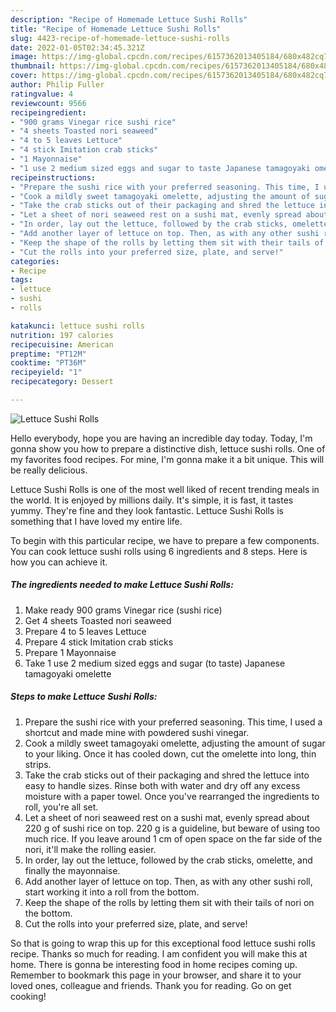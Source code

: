 ```yaml
---
description: "Recipe of Homemade Lettuce Sushi Rolls"
title: "Recipe of Homemade Lettuce Sushi Rolls"
slug: 4423-recipe-of-homemade-lettuce-sushi-rolls
date: 2022-01-05T02:34:45.321Z
image: https://img-global.cpcdn.com/recipes/6157362013405184/680x482cq70/lettuce-sushi-rolls-recipe-main-photo.jpg
thumbnail: https://img-global.cpcdn.com/recipes/6157362013405184/680x482cq70/lettuce-sushi-rolls-recipe-main-photo.jpg
cover: https://img-global.cpcdn.com/recipes/6157362013405184/680x482cq70/lettuce-sushi-rolls-recipe-main-photo.jpg
author: Philip Fuller
ratingvalue: 4
reviewcount: 9566
recipeingredient:
- "900 grams Vinegar rice sushi rice"
- "4 sheets Toasted nori seaweed"
- "4 to 5 leaves Lettuce"
- "4 stick Imitation crab sticks"
- "1 Mayonnaise"
- "1 use 2 medium sized eggs and sugar to taste Japanese tamagoyaki omelette"
recipeinstructions:
- "Prepare the sushi rice with your preferred seasoning. This time, I used a shortcut and made mine with powdered sushi vinegar."
- "Cook a mildly sweet tamagoyaki omelette, adjusting the amount of sugar to your liking. Once it has cooled down, cut the omelette into long, thin strips."
- "Take the crab sticks out of their packaging and shred the lettuce into easy to handle sizes. Rinse both with water and dry off any excess moisture with a paper towel. Once you&#39;ve rearranged the ingredients to roll, you&#39;re all set."
- "Let a sheet of nori seaweed rest on a sushi mat, evenly spread about 220 g of sushi rice on top. 220 g is a guideline, but beware of using too much rice. If you leave around 1 cm of open space on the far side of the nori, it&#39;ll make the rolling easier."
- "In order, lay out the lettuce, followed by the crab sticks, omelette, and finally the mayonnaise."
- "Add another layer of lettuce on top. Then, as with any other sushi roll, start working it into a roll from the bottom."
- "Keep the shape of the rolls by letting them sit with their tails of nori on the bottom."
- "Cut the rolls into your preferred size, plate, and serve!"
categories:
- Recipe
tags:
- lettuce
- sushi
- rolls

katakunci: lettuce sushi rolls 
nutrition: 197 calories
recipecuisine: American
preptime: "PT12M"
cooktime: "PT36M"
recipeyield: "1"
recipecategory: Dessert

---
```



![Lettuce Sushi Rolls](https://img-global.cpcdn.com/recipes/6157362013405184/680x482cq70/lettuce-sushi-rolls-recipe-main-photo.jpg)

Hello everybody, hope you are having an incredible day today. Today, I'm gonna show you how to prepare a distinctive dish, lettuce sushi rolls. One of my favorites food recipes. For mine, I'm gonna make it a bit unique. This will be really delicious.



Lettuce Sushi Rolls is one of the most well liked of recent trending meals in the world. It is enjoyed by millions daily. It's simple, it is fast, it tastes yummy. They're fine and they look fantastic. Lettuce Sushi Rolls is something that I have loved my entire life.


To begin with this particular recipe, we have to prepare a few components. You can cook lettuce sushi rolls using 6 ingredients and 8 steps. Here is how you can achieve it.

<!--inarticleads1-->

##### The ingredients needed to make Lettuce Sushi Rolls:

1. Make ready 900 grams Vinegar rice (sushi rice)
1. Get 4 sheets Toasted nori seaweed
1. Prepare 4 to 5 leaves Lettuce
1. Prepare 4 stick Imitation crab sticks
1. Prepare 1 Mayonnaise
1. Take 1 use 2 medium sized eggs and sugar (to taste) Japanese tamagoyaki omelette




<!--inarticleads2-->

##### Steps to make Lettuce Sushi Rolls:

1. Prepare the sushi rice with your preferred seasoning. This time, I used a shortcut and made mine with powdered sushi vinegar.
1. Cook a mildly sweet tamagoyaki omelette, adjusting the amount of sugar to your liking. Once it has cooled down, cut the omelette into long, thin strips.
1. Take the crab sticks out of their packaging and shred the lettuce into easy to handle sizes. Rinse both with water and dry off any excess moisture with a paper towel. Once you&#39;ve rearranged the ingredients to roll, you&#39;re all set.
1. Let a sheet of nori seaweed rest on a sushi mat, evenly spread about 220 g of sushi rice on top. 220 g is a guideline, but beware of using too much rice. If you leave around 1 cm of open space on the far side of the nori, it&#39;ll make the rolling easier.
1. In order, lay out the lettuce, followed by the crab sticks, omelette, and finally the mayonnaise.
1. Add another layer of lettuce on top. Then, as with any other sushi roll, start working it into a roll from the bottom.
1. Keep the shape of the rolls by letting them sit with their tails of nori on the bottom.
1. Cut the rolls into your preferred size, plate, and serve!




So that is going to wrap this up for this exceptional food lettuce sushi rolls recipe. Thanks so much for reading. I am confident you will make this at home. There is gonna be interesting food in home recipes coming up. Remember to bookmark this page in your browser, and share it to your loved ones, colleague and friends. Thank you for reading. Go on get cooking!
